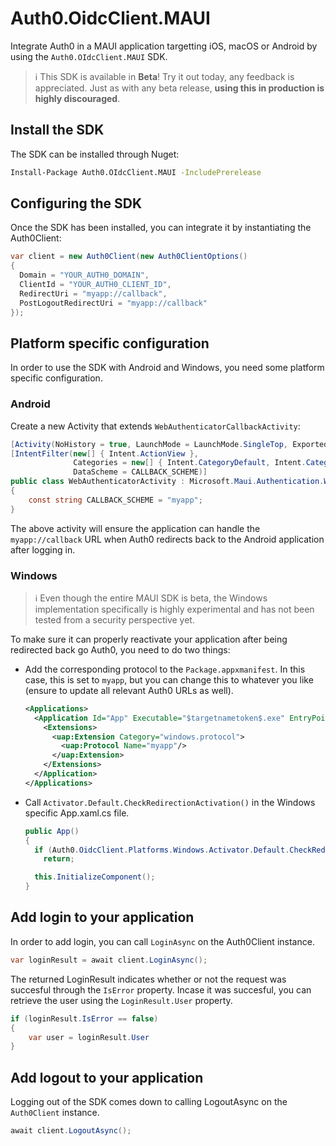# Auth0.OidcClient.MAUI

Integrate Auth0 in a MAUI application targetting iOS, macOS or Android by using the `Auth0.OIdcClient.MAUI` SDK.

> ℹ️ This SDK is available in **Beta**! Try it out today, any feedback is appreciated. Just as with any beta release, **using this in production is highly discouraged**.

## Install the SDK

The SDK can be installed through Nuget:

```sh
Install-Package Auth0.OIdcClient.MAUI -IncludePrerelease
```

## Configuring the SDK

Once the SDK has been installed, you can integrate it by instantiating the Auth0Client:

```cs
var client = new Auth0Client(new Auth0ClientOptions()
{
  Domain = "YOUR_AUTH0_DOMAIN",
  ClientId = "YOUR_AUTH0_CLIENT_ID",
  RedirectUri = "myapp://callback",
  PostLogoutRedirectUri = "myapp://callback"
});
```

## Platform specific configuration

In order to use the SDK with Android and Windows, you need some platform specific configuration.

### Android
Create a new Activity that extends `WebAuthenticatorCallbackActivity`:

```csharp
[Activity(NoHistory = true, LaunchMode = LaunchMode.SingleTop, Exported = true)]
[IntentFilter(new[] { Intent.ActionView },
              Categories = new[] { Intent.CategoryDefault, Intent.CategoryBrowsable },
              DataScheme = CALLBACK_SCHEME)]
public class WebAuthenticatorActivity : Microsoft.Maui.Authentication.WebAuthenticatorCallbackActivity
{
    const string CALLBACK_SCHEME = "myapp";
}
```

The above activity will ensure the application can handle the `myapp://callback` URL when Auth0 redirects back to the Android application after logging in.

### Windows

> ℹ️ Even though the entire MAUI SDK is beta, the Windows implementation specifically is highly experimental and has not been tested from a security perspective yet.


To make sure it can properly reactivate your application after being redirected back go Auth0, you need to do two things:

- Add the corresponding protocol to the `Package.appxmanifest`. In this case, this is set to `myapp`, but you can change this to whatever you like (ensure to update all relevant Auth0 URLs as well).
  ```xml
  <Applications>
    <Application Id="App" Executable="$targetnametoken$.exe" EntryPoint="$targetentrypoint$">
      <Extensions>
        <uap:Extension Category="windows.protocol">
          <uap:Protocol Name="myapp"/>
        </uap:Extension>
      </Extensions>
    </Application>
  </Applications>
  ```
- Call `Activator.Default.CheckRedirectionActivation()` in the Windows specific App.xaml.cs file.
  ```csharp
  public App()
  {
    if (Auth0.OidcClient.Platforms.Windows.Activator.Default.CheckRedirectionActivation())
      return;
  
    this.InitializeComponent();
  }
  ```

## Add login to your application

In order to add login, you can call `LoginAsync` on the Auth0Client instance.

```cs
var loginResult = await client.LoginAsync();
```

The returned LoginResult indicates whether or not the request was succesful through the `IsError` property. Incase it was succesful, you can retrieve the user using the `LoginResult.User` property.

```cs
if (loginResult.IsError == false)
{
    var user = loginResult.User
}
```

## Add logout to your application

Logging out of the SDK comes down to calling LogoutAsync on the `Auth0Client` instance.

```cs
await client.LogoutAsync();
```
